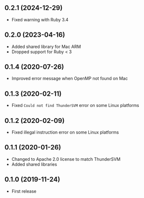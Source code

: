 ## 0.2.1 (2024-12-29)

- Fixed warning with Ruby 3.4

## 0.2.0 (2023-04-16)

- Added shared library for Mac ARM
- Dropped support for Ruby < 3

## 0.1.4 (2020-07-26)

- Improved error message when OpenMP not found on Mac

## 0.1.3 (2020-02-11)

- Fixed `Could not find ThunderSVM` error on some Linux platforms

## 0.1.2 (2020-02-09)

- Fixed illegal instruction error on some Linux platforms

## 0.1.1 (2020-01-26)

- Changed to Apache 2.0 license to match ThunderSVM
- Added shared libraries

## 0.1.0 (2019-11-24)

- First release

